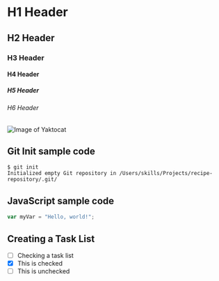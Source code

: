 # H1 Header
## H2 Header
### H3 Header
#### H4 Header
##### H5 Header
###### H6 Header

![Image of Yaktocat](https://octodex.github.com/images/yaktocat.png)


## Git Init sample code
```
$ git init
Initialized empty Git repository in /Users/skills/Projects/recipe-repository/.git/
```

## JavaScript sample code
``` javascript
var myVar = "Hello, world!";
```

## Creating a Task List 
- [ ] Checking a task list
- [x] This is checked
- [ ] This is unchecked
